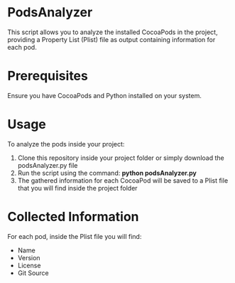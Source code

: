 # PodsAnalyzer
This script allows you to analyze the installed CocoaPods in the project, providing a Property List (Plist) file as output containing information for each pod.

# Prerequisites
Ensure you have CocoaPods and Python installed on your system.

# Usage
To analyze the pods inside your project:
1. Clone this repository inside your project folder or simply download the podsAnalyzer.py file
2. Run the script using the command: **python podsAnalyzer.py**
3. The gathered information for each CocoaPod will be saved to a Plist file that you will find inside the project folder

# Collected Information
For each pod, inside the Plist file you will find:
* Name
* Version
* License
* Git Source
